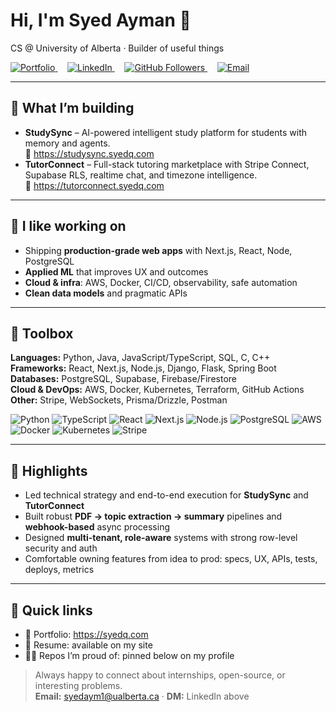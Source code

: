 # Hi, I'm Syed Ayman 👋  
CS @ University of Alberta · Builder of useful things

<p align="left">
  <a href="https://syedq.com">
    <img src="https://img.shields.io/badge/Portfolio-syedq.com-0A0A0A?logo=vercel&logoColor=white" alt="Portfolio">
  </a>&nbsp;&nbsp;&nbsp;
  <a href="https://www.linkedin.com/in/aymanquadri/">
    <img src="https://img.shields.io/badge/LinkedIn-aymanquadri-0A66C2?logo=linkedin&logoColor=white" alt="LinkedIn">
  </a>&nbsp;&nbsp;&nbsp;
  <a href="https://github.com/saymanq">
    <img src="https://img.shields.io/github/followers/saymanq?label=Follow%20%40saymanq&style=social" alt="GitHub Followers">
  </a>&nbsp;&nbsp;&nbsp;
  <a href="mailto:syedaym1@ualberta.ca">
    <img src="https://img.shields.io/badge/Email-syedaym1%40ualberta.ca-6C6C6C?logo=gmail&logoColor=white" alt="Email">
  </a>
</p>

---

## 🧪 What I’m building
- **StudySync** – AI-powered intelligent study platform for students with memory and agents.  
  🔗 https://studysync.syedq.com
- **TutorConnect** – Full-stack tutoring marketplace with Stripe Connect, Supabase RLS, realtime chat, and timezone intelligence.  
  🔗 https://tutorconnect.syedq.com

---

## 🔭 I like working on
- Shipping **production-grade web apps** with Next.js, React, Node, PostgreSQL  
- **Applied ML** that improves UX and outcomes  
- **Cloud & infra**: AWS, Docker, CI/CD, observability, safe automation  
- **Clean data models** and pragmatic APIs

---

## 🧰 Toolbox
**Languages:** Python, Java, JavaScript/TypeScript, SQL, C, C++  
**Frameworks:** React, Next.js, Node.js, Django, Flask, Spring Boot  
**Databases:** PostgreSQL, Supabase, Firebase/Firestore  
**Cloud & DevOps:** AWS, Docker, Kubernetes, Terraform, GitHub Actions  
**Other:** Stripe, WebSockets, Prisma/Drizzle, Postman

<p>
  <img alt="Python" src="https://img.shields.io/badge/Python-3776AB?logo=python&logoColor=white"/>
  <img alt="TypeScript" src="https://img.shields.io/badge/TypeScript-3178C6?logo=typescript&logoColor=white"/>
  <img alt="React" src="https://img.shields.io/badge/React-20232A?logo=react&logoColor=61DAFB"/>
  <img alt="Next.js" src="https://img.shields.io/badge/Next.js-000000?logo=next.js&logoColor=white"/>
  <img alt="Node.js" src="https://img.shields.io/badge/Node.js-339933?logo=node.js&logoColor=white"/>
  <img alt="PostgreSQL" src="https://img.shields.io/badge/PostgreSQL-336791?logo=postgresql&logoColor=white"/>
  <img alt="AWS" src="https://img.shields.io/badge/AWS-232F3E?logo=amazon-aws&logoColor=white"/>
  <img alt="Docker" src="https://img.shields.io/badge/Docker-2496ED?logo=docker&logoColor=white"/>
  <img alt="Kubernetes" src="https://img.shields.io/badge/Kubernetes-326CE5?logo=kubernetes&logoColor=white"/>
  <img alt="Stripe" src="https://img.shields.io/badge/Stripe-635BFF?logo=stripe&logoColor=white"/>
</p>

---

## 🌟 Highlights
- Led technical strategy and end-to-end execution for **StudySync** and **TutorConnect**  
- Built robust **PDF → topic extraction → summary** pipelines and **webhook-based** async processing  
- Designed **multi-tenant, role-aware** systems with strong row-level security and auth  
- Comfortable owning features from idea to prod: specs, UX, APIs, tests, deploys, metrics

---

## 🔗 Quick links
- 🧭 Portfolio: https://syedq.com  
- 💼 Resume: available on my site  
- 🧑‍💻 Repos I’m proud of: pinned below on my profile

> Always happy to connect about internships, open-source, or interesting problems.  
> **Email:** syedaym1@ualberta.ca · **DM:** LinkedIn above

<!--
Optional widgets: uncomment if you want these on your profile

![GitHub Stats](https://github-readme-stats.vercel.app/api?username=saymanq&show_icons=true)
![Top Langs](https://github-readme-stats.vercel.app/api/top-langs/?username=saymanq&layout=compact)
-->
